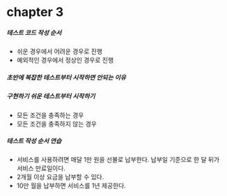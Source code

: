 # chapter 3
##### 테스트 코드 작성 순서

- 쉬운 경우에서 어려운 경우로 진행
- 예외적인 경우에서 정상인 경우로 진행

##### 초반에 복잡한 테스트부터 시작하면 안되는 이유

##### 구현하기 쉬운 테스트부터 시작하기

- 모든 조건을 충족하는 경우
- 모든 조건을 충족하지 않는 경우

##### 테스트 작성 순서 연습
- 서비스를 사용하려면 매달 1만 원을 선불로 납부한다. 납부일 기준으로 한 달 뒤가 서비스 만료일이다.
- 2개월 이상 요금을 납부할 수 있다.
- 10만 월을 납부하면 서비스를 1년 제공한다.

